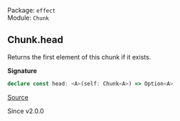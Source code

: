 Package: `effect`<br />
Module: `Chunk`<br />

## Chunk.head

Returns the first element of this chunk if it exists.

**Signature**

```ts
declare const head: <A>(self: Chunk<A>) => Option<A>
```

[Source](https://github.com/Effect-TS/effect/tree/main/packages/effect/src/Chunk.ts#L835)

Since v2.0.0